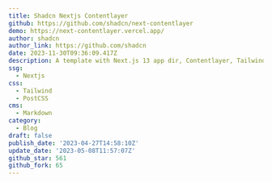 ```yaml
---
title: Shadcn Nextjs Contentlayer
github: https://github.com/shadcn/next-contentlayer
demo: https://next-contentlayer.vercel.app/
author: shadcn
author_link: https://github.com/shadcn
date: 2023-11-30T09:36:09.417Z
description: A template with Next.js 13 app dir, Contentlayer, Tailwind CSS and dark mode.
ssg:
  - Nextjs
css:
  - Tailwind
  - PostCSS
cms:
  - Markdown
category:
  - Blog
draft: false
publish_date: '2023-04-27T14:58:10Z'
update_date: '2023-05-08T11:57:07Z'
github_star: 561
github_fork: 65
---
```

